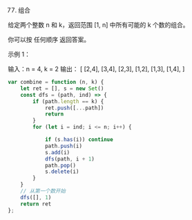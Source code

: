 77. 组合

给定两个整数 n 和 k，返回范围 [1, n] 中所有可能的 k 个数的组合。

你可以按 任何顺序 返回答案。

 

示例 1：

输入：n = 4, k = 2
输出：
[
  [2,4],
  [3,4],
  [2,3],
  [1,2],
  [1,3],
  [1,4],
]
```js
var combine = function (n, k) {
    let ret = [], s = new Set()
    const dfs = (path, ind) => {
        if (path.length == k) {
            ret.push([...path])
            return
        }
        for (let i = ind; i <= n; i++) {

            if (s.has(i)) continue
            path.push(i)
            s.add(i)
            dfs(path, i + 1)
            path.pop()
            s.delete(i)
        }
    }
    // 从第一个数开始
    dfs([], 1)
    return ret
};